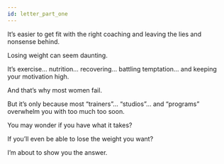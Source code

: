 ```yaml
---
id: letter_part_one
---
```


It’s easier to get fit with the right coaching and leaving the lies and nonsense behind.

Losing weight can seem daunting.

It’s exercise… nutrition… recovering… battling temptation… and keeping your motivation high.

And that’s why most women fail.

But it’s only because most “trainers”… “studios”… and “programs” overwhelm you with too much too soon.

You may wonder if you have what it takes?

If you’ll even be able to lose the weight you want?

I’m about to show you the answer.
